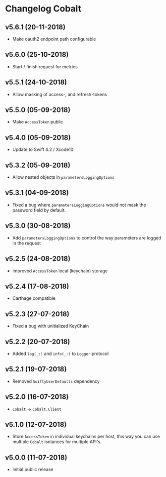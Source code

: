 # Changelog Cobalt

## v5.6.1 (20-11-2018)
- Make oauth2 endpoint path configurable

## v5.6.0 (25-10-2018)
- Start / finish request for metrics

## v5.5.1 (24-10-2018)
- Allow masking of access-, and refresh-tokens

## v5.5.0 (05-09-2018)
- Make `AccessToken` public

## v5.4.0 (05-09-2018)
- Update to Swift 4.2 / Xcode10

## v5.3.2 (05-09-2018)
- Allow nested objects in `parametersLoggingOptions`

## v5.3.1 (04-09-2018)
- Fixed a bug where `parametersLoggingOptions` would not mask the password field by default.

## v5.3.0 (30-08-2018)
- Add `parametersLoggingOptions` to control the way parameters are logged in the request

## v5.2.5 (24-08-2018)
- Improved `AccessToken` local (keychain) storage

## v5.2.4 (17-08-2018)
- Carthage compatible

## v5.2.3 (27-07-2018)
- Fixed a bug with unitialized KeyChain

## v5.2.2 (20-07-2018)
- Added `log(_:)` and `info(_:)` to `Logger` protocol

## v5.2.1 (19-07-2018)
- Removed `SwiftyUserDefaults` dependency

## v5.2.0 (16-07-2018)
- `Cobalt` -> `Cobalt.Client`

## v5.1.0 (12-07-2018)
- Store `AccessToken` in individual keychains per host, this way you can use multiple `Cobalt` isntances for multiple API's.

## v5.0.0 (11-07-2018)
- Initial public release